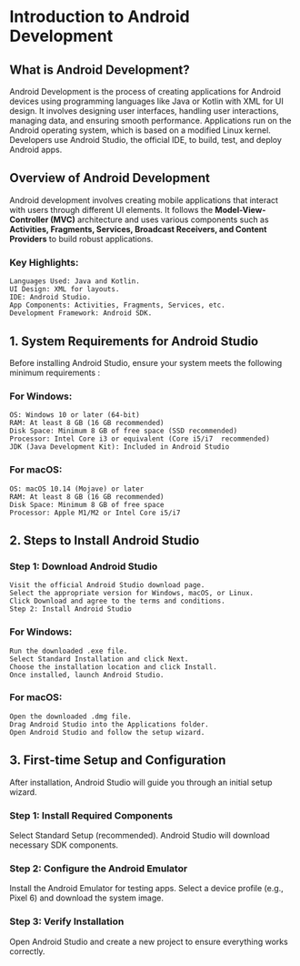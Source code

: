 # Introduction to Android Development

## What is Android Development?

Android Development is the process of creating applications for Android devices using programming languages like Java or Kotlin with XML for UI design. It involves designing user interfaces, handling user interactions, managing data, and ensuring smooth performance. Applications run on the Android operating system, which is based on a modified Linux kernel. Developers use Android Studio, the official IDE, to build, test, and deploy Android apps.


## Overview of Android Development

Android development involves creating mobile applications that interact with users through different UI elements. It follows the <b>Model-View-Controller (MVC)</b> architecture and uses various components such as <b>Activities, Fragments, Services, Broadcast Receivers, and Content Providers</b> to build robust applications.

### Key Highlights:
    Languages Used: Java and Kotlin.
    UI Design: XML for layouts.
    IDE: Android Studio.
    App Components: Activities, Fragments, Services, etc.
    Development Framework: Android SDK.


## 1. System Requirements for Android Studio
Before installing Android Studio, ensure your system meets the following minimum requirements :

### For Windows:
    OS: Windows 10 or later (64-bit)
    RAM: At least 8 GB (16 GB recommended)
    Disk Space: Minimum 8 GB of free space (SSD recommended)
    Processor: Intel Core i3 or equivalent (Core i5/i7  recommended)
    JDK (Java Development Kit): Included in Android Studio
    
### For macOS:
    OS: macOS 10.14 (Mojave) or later
    RAM: At least 8 GB (16 GB recommended)
    Disk Space: Minimum 8 GB of free space
    Processor: Apple M1/M2 or Intel Core i5/i7

## 2. Steps to Install Android Studio
### Step 1: Download Android Studio
    Visit the official Android Studio download page.
    Select the appropriate version for Windows, macOS, or Linux.
    Click Download and agree to the terms and conditions.
    Step 2: Install Android Studio

### For Windows:
    Run the downloaded .exe file.
    Select Standard Installation and click Next.
    Choose the installation location and click Install.
    Once installed, launch Android Studio.

### For macOS:
    Open the downloaded .dmg file.
    Drag Android Studio into the Applications folder.
    Open Android Studio and follow the setup wizard.

## 3. First-time Setup and Configuration
After installation, Android Studio will guide you through an initial setup wizard.

### Step 1: Install Required Components
Select Standard Setup (recommended).
Android Studio will download necessary SDK components.

### Step 2: Configure the Android Emulator
Install the Android Emulator for testing apps.
Select a device profile (e.g., Pixel 6) and download the 
system image.

### Step 3: Verify Installation
Open Android Studio and create a new project to ensure everything works correctly.




